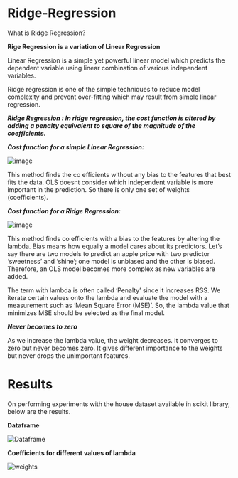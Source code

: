 # Ridge-Regression
What is Ridge Regression?

**Rige Regression is a variation of Linear Regression**

Linear Regression is a simple yet powerful linear model which predicts the dependent variable using linear combination of various independent variables.

Ridge regression is one of the simple techniques to reduce model complexity and prevent over-fitting which may result from simple linear regression.

***Ridge Regression : In ridge regression, the cost function is altered by adding a penalty equivalent to square of the magnitude of the coefficients.***

***Cost function for a simple Linear Regression:***

![image](https://user-images.githubusercontent.com/44360746/64410995-d2c4fe80-d0be-11e9-8b0d-00ec7be77e67.png)

This method finds the co efficients without any bias to the features that best fits the data. OLS doesnt consider which independent variable is more important in the prediction. So there is only one set of weights (coefficients). 

***Cost function for a Ridge Regression:***

![image](https://user-images.githubusercontent.com/44360746/64411039-ef613680-d0be-11e9-872d-7fda2b0c97a2.png)

This method finds co efficients with a bias to the features by altering the lambda. Bias means how equally a model cares about its predictors. Let’s say there are two models to predict an apple price with two predictor ‘sweetness’ and ‘shine’; one model is unbiased and the other is biased. Therefore, an OLS model becomes more complex as new variables are added.

The term with lambda is often called ‘Penalty’ since it increases RSS. We iterate certain values onto the lambda and evaluate the model with a measurement such as ‘Mean Square Error (MSE)’. So, the lambda value that minimizes MSE should be selected as the final model. 

***Never becomes to zero***

As we increase the lambda value, the weight decreases. It converges to zero but never becomes zero. It gives different importance to the weights but never drops the unimportant features.  

# Results

On performing experiments with the house dataset available in scikit library, below are the results.

**Dataframe**

![Dataframe](file:///home/praveen/Pictures/Screenshot%20from%202019-09-06%2016-09-04.png)

**Coefficients for different values of lambda**

![weights](file:///home/praveen/Pictures/Screenshot%20from%202019-09-06%2016-11-26.png)



